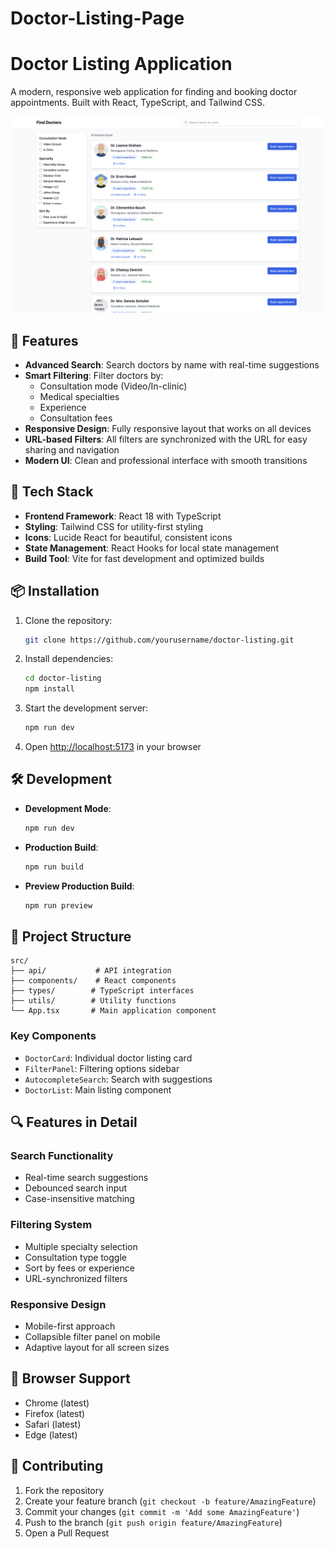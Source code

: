 # Doctor-Listing-Page

# Doctor Listing Application

A modern, responsive web application for finding and booking doctor appointments. Built with React, TypeScript, and Tailwind CSS.

![Doctor Listing App](project/Screenshot%202025-04-25%20at%2017.14.26.png)

## 🌟 Features

- **Advanced Search**: Search doctors by name with real-time suggestions
- **Smart Filtering**: Filter doctors by:
  - Consultation mode (Video/In-clinic)
  - Medical specialties
  - Experience
  - Consultation fees
- **Responsive Design**: Fully responsive layout that works on all devices
- **URL-based Filters**: All filters are synchronized with the URL for easy sharing and navigation
- **Modern UI**: Clean and professional interface with smooth transitions

## 🚀 Tech Stack

- **Frontend Framework**: React 18 with TypeScript
- **Styling**: Tailwind CSS for utility-first styling
- **Icons**: Lucide React for beautiful, consistent icons
- **State Management**: React Hooks for local state management
- **Build Tool**: Vite for fast development and optimized builds

## 📦 Installation

1. Clone the repository:
   ```bash
   git clone https://github.com/yourusername/doctor-listing.git
   ```

2. Install dependencies:
   ```bash
   cd doctor-listing
   npm install
   ```

3. Start the development server:
   ```bash
   npm run dev
   ```

4. Open [http://localhost:5173](http://localhost:5173) in your browser

## 🛠️ Development

- **Development Mode**:
  ```bash
  npm run dev
  ```

- **Production Build**:
  ```bash
  npm run build
  ```

- **Preview Production Build**:
  ```bash
  npm run preview
  ```

## 🧪 Project Structure

```
src/
├── api/           # API integration
├── components/    # React components
├── types/        # TypeScript interfaces
├── utils/        # Utility functions
└── App.tsx       # Main application component
```

### Key Components

- `DoctorCard`: Individual doctor listing card
- `FilterPanel`: Filtering options sidebar
- `AutocompleteSearch`: Search with suggestions
- `DoctorList`: Main listing component

## 🔍 Features in Detail

### Search Functionality
- Real-time search suggestions
- Debounced search input
- Case-insensitive matching

### Filtering System
- Multiple specialty selection
- Consultation type toggle
- Sort by fees or experience
- URL-synchronized filters

### Responsive Design
- Mobile-first approach
- Collapsible filter panel on mobile
- Adaptive layout for all screen sizes

## 📱 Browser Support

- Chrome (latest)
- Firefox (latest)
- Safari (latest)
- Edge (latest)

## 🤝 Contributing

1. Fork the repository
2. Create your feature branch (`git checkout -b feature/AmazingFeature`)
3. Commit your changes (`git commit -m 'Add some AmazingFeature'`)
4. Push to the branch (`git push origin feature/AmazingFeature`)
5. Open a Pull Request
